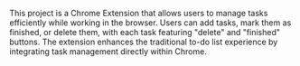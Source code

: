 This project is a Chrome Extension that allows users to manage tasks efficiently while working in the browser. 
Users can add tasks, mark them as finished, or delete them, with each task featuring "delete" and "finished" buttons.
The extension enhances the traditional to-do list experience by integrating task management directly within Chrome.
